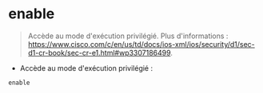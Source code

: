 # enable

> Accède au mode d'exécution privilégié.
> Plus d'informations : <https://www.cisco.com/c/en/us/td/docs/ios-xml/ios/security/d1/sec-d1-cr-book/sec-cr-e1.html#wp3307186499>.

- Accède au mode d'exécution privilégié :

`enable`
